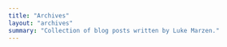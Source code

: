 ```yaml
---
title: "Archives"
layout: "archives"
summary: "Collection of blog posts written by Luke Marzen."
---
```

